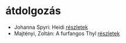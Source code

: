 # átdolgozás

- Johanna Spyri: Heidi [részletek](_details/%7Bopf.creator%7D.md#id_983)
- Majtényi, Zoltán: A furfangos Thyl [részletek](_details/%7Bopf.creator%7D.md#id_998)
